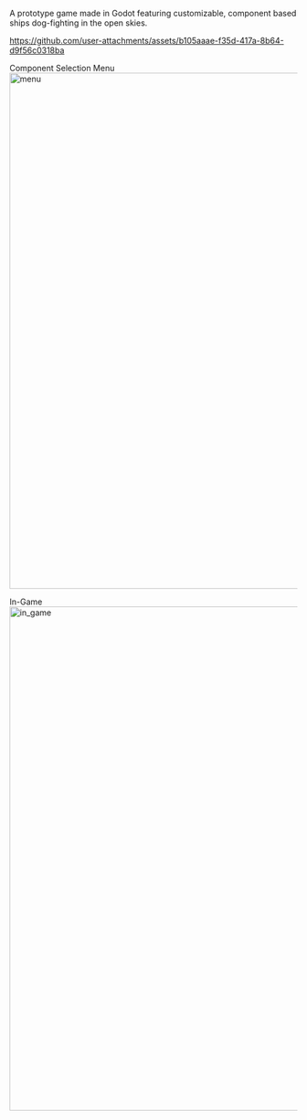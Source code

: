 A prototype game made in Godot featuring customizable, component based ships dog-fighting in the open skies.

https://github.com/user-attachments/assets/b105aaae-f35d-417a-8b64-d9f56c0318ba

Component Selection Menu
<img width="1597" height="903" alt="menu" src="https://github.com/user-attachments/assets/215520d3-f65b-4eb1-9fa6-6dfc5e885f7c" />

In-Game
<img width="1582" height="882" alt="in_game" src="https://github.com/user-attachments/assets/fba44ae4-cb2e-4aee-bf3f-8ef622db0e7d" />
